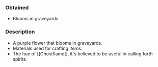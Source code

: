 ### Obtained
- Blooms in graveyards
### Description
- A purple flower that blooms in graveyards.
- Materials used for crafting items.
- The hue of [[Ghostflame]], it's believed to be useful in calling forth spirits.